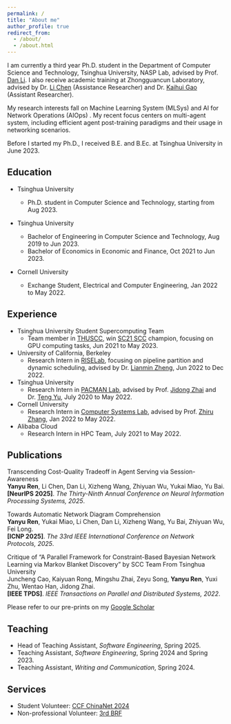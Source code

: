 ```yaml
---
permalink: /
title: "About me"
author_profile: true
redirect_from: 
  - /about/
  - /about.html
---
```


I am currently a third year Ph.D. student in the Department of Computer Science and Technology, Tsinghua University, NASP Lab, advised by Prof. [Dan Li](https://nasp.cs.tsinghua.edu.cn/lidan.html). I also receive academic training at Zhongguancun Laboratory, advised by Dr. [Li Chen](https://li-ch.github.io/resume/) (Assistance Researcher) and Dr. [Kaihui Gao](https://gaokaihui.com/) (Assistant Researcher).

My research interests fall on Machine Learning System (MLSys) and AI for Network Operations (AIOps) . My recent focus centers on multi-agent system, including efficient agent post-training paradigms and their usage in networking scenarios. 

Before I started my Ph.D., I received B.E. and B.Ec. at Tsinghua University in June 2023.


Education
------
- Tsinghua University
  - Ph.D. student in Computer Science and Technology, starting from Aug 2023. 

- Tsinghua University
  - Bachelor of Engineering in Computer Science and Technology, Aug 2019 to Jun 2023. 
  - Bachelor of Economics in Economic and Finance, Oct 2021 to Jun 2023.

- Cornell University
   - Exchange Student, Electrical and Computer Engineering, Jan 2022 to May 2022.



Experience
------
- Tsinghua University Student Supercomputing Team
  - Team member in [THUSCC](https://sc.team), win [SC21 SCC](https://sc21.supercomputing.org/program/studentssc/student-cluster-competition/index.html) champion, focusing on GPU computing tasks, Jun 2021 to May 2023. 
- University of California, Berkeley
  - Research Intern in [RISELab](https://rise.cs.berkeley.edu/), focusing on pipeline partition and dynamic scheduling, advised by Dr. [Lianmin Zheng](https://lmzheng.net/), Jun 2022 to Dec 2022.
- Tsinghua University 
  - Research Intern in [PACMAN Lab](http://pacman.cs.tsinghua.edu.cn), advised by Prof. [Jidong Zhai](https://pacman.cs.tsinghua.edu.cn/~zjd/) and Dr. [Teng Yu](https://www.linkedin.com/in/teng-yu-07939186/), July 2020 to May 2022.
- Cornell University
  - Research Intern in [Computer Systems Lab](https://www.csl.cornell.edu/), advised by Prof. [Zhiru Zhang](https://www.csl.cornell.edu/~zhiruz/), Jan 2022 to May  2022. 
- Alibaba Cloud
  - Research Intern in HPC Team, July 2021 to May 2022. 

Publications
-----

Transcending Cost-Quality Tradeoff in Agent Serving via Session-Awareness\
**Yanyu Ren**, Li Chen, Dan Li, Xizheng Wang, Zhiyuan Wu, Yukai Miao, Yu Bai.\
**[NeurIPS 2025]**. _The Thirty-Ninth Annual Conference on Neural Information Processing Systems, 2025_.

Towards Automatic Network Diagram Comprehension [<i class="fas fa-file-pdf fa-lg"></i>](https://ieeexplore.ieee.org/document/11192381)\
**Yanyu Ren**, Yukai Miao, Li Chen, Dan Li, Xizheng Wang, Yu Bai, Zhiyuan Wu, Fei Long.\
**[ICNP 2025]**. _The 33rd IEEE International Conference on Network Protocols, 2025_.

Critique of “A Parallel Framework for Constraint-Based Bayesian Network Learning via Markov Blanket Discovery” by SCC Team From Tsinghua University [<i class="fas fa-file-pdf fa-lg"></i>](https://ieeexplore.ieee.org/document/9903548)\
Juncheng Cao, Kaiyuan Rong, Mingshu Zhai, Zeyu Song, **Yanyu Ren**, Yuxi Zhu, Wentao Han, Jidong Zhai. \
**[IEEE TPDS]**. _IEEE Transactions on Parallel and Distributed Systems, 2022_.

Please refer to our pre-prints on my [Google Scholar](https://scholar.google.com/citations?user=dYqHYYoAAAAJ)

Teaching
-----
- Head of Teaching Assistant, _Software Engineering_, Spring 2025.
- Teaching Assistant, _Software Engineering_, Spring 2024 and Spring 2023.
- Teaching Assistant, _Writing and Communication_, Spring 2024.


Services
-----
- Student Volunteer: [CCF ChinaNet 2024](https://ccf.org.cn/chinanet2024)
- Non-professional Volunteer: [3rd BRF](https://eng.yidaiyilu.gov.cn/z/230926/index.shtml)
